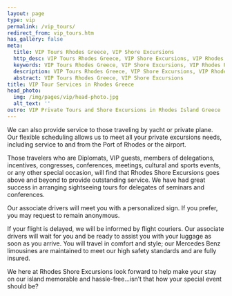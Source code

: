 ```yaml
---
layout: page
type: vip
permalink: /vip_tours/
redirect_from: vip_tours.htm
has_gallery: false
meta:
  title: VIP Tours Rhodes Greece, VIP Shore Excursions
  http_desc: VIP Tours Rhodes Greece, VIP Shore Excursions, VIP Rhodes Private Tours, Taxi Tours, VIP Tour Services
  keywords: VIP Tours Rhodes Greece, VIP Shore Excursions, VIP Rhodes Private Tours, Taxi Tours, VIP Tour Services
  description: VIP Tours Rhodes Greece, VIP Shore Excursions, VIP Rhodes Private Tours, Taxi Tours, VIP Tour Services
  abstract: VIP Tours Rhodes Greece, VIP Shore Excursions
title: VIP Tour Services in Rhodes Greece
head_photo:
  img: /img/pages/vip/head-photo.jpg
  alt_text: ''
outro: VIP Private Tours and Shore Excursions in Rhodes Island Greece
---
```

We can also provide service to those traveling by yacht or private plane. Our flexible scheduling allows us to meet all your private excursions needs, including service to and from the Port of Rhodes or the airport.

Those travelers who are Diplomats, VIP guests, members of delegations, incentives, congresses, conferences, meetings, cultural and sports events, or any other special occasion, will find that Rhodes Shore Excursions goes above and beyond to provide outstanding service. We have had great success in arranging sightseeing tours for delegates of seminars and conferences.

Our associate drivers will meet you with a personalized sign. If you prefer, you may request to remain anonymous.

If your flight is delayed, we will be informed by flight couriers. Our associate drivers will wait for you and be ready to assist you with your luggage as soon as you arrive. You will travel in comfort and style; our Mercedes Benz limousines are maintained to meet our high safety standards and are fully insured.

We here at Rhodes Shore Excursions look forward to help make your stay on our island memorable and hassle-free…isn’t that how your special event should be?
